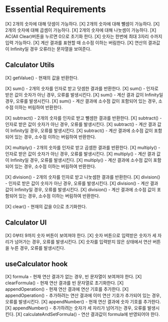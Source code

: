 # Essential Requirements

[X] 2개의 숫자에 대해 덧셈이 가능하다.
[X] 2개의 숫자에 대해 뺄셈이 가능하다.
[X] 2개의 숫자에 대해 곱셈이 가능하다.
[X] 2개의 숫자에 대해 나눗셈이 가능하다.
[X] AC(All Clear)버튼을 누르면 0으로 초기화 한다.
[X] 숫자는 한번에 최대 3자리 수까지 입력 가능하다.
[X] 계산 결과를 표현할 때 소수점 이하는 버림한다.
[X] 연산의 결과값이 Infinity일 경우 오류라는 문자열을 보여준다.

## Calculator Utils

[X] getValue() - 현재의 값을 반환한다.

[X] sum() - 2개의 숫자를 인자로 받고 덧셈한 결과를 반환한다.
[X] sum() - 인자로 받은 값이 숫자가 아닌 경우, 오류를 발생시킨다.
[X] sum() - 계산 결과 값이 Infinity일 경우, 오류를 발생시킨다.
[X] sum() - 계산 결과에 소수점 값이 포함되어 있는 경우, 소수점 이하는 버림하여 반환한다.

[X] subtract() - 2개의 숫자를 인자로 받고 뺄셈한 결과를 반환한다.
[X] subtract() - 인자로 받은 값이 숫자가 아닌 경우, 오류를 발생시킨다.
[X] subtract() - 계산 결과 값이 Infinity일 경우, 오류를 발생시킨다.
[X] subtract() - 계산 결과에 소수점 값이 포함되어 있는 경우, 소수점 이하는 버림하여 반환한다.

[X] multiply() - 2개의 숫자를 인자로 받고 곱셈한 결과를 반환한다.
[X] multiply() - 인자로 받은 값이 숫자가 아닌 경우, 오류를 발생시킨다.
[X] multiply() - 계산 결과 값이 Infinity일 경우, 오류를 발생시킨다.
[X] multiply() - 계산 결과에 소수점 값이 포함되어 있는 경우, 소수점 이하는 버림하여 반환한다.

[X] division() - 2개의 숫자를 인자로 받고 나눗셈한 결과를 반환한다.
[X] division() - 인자로 받은 값이 숫자가 아닌 경우, 오류를 발생시킨다.
[X] division() - 계산 결과 값이 Infinity일 경우, 오류를 발생시킨다.
[X] division() - 계산 결과에 소수점 값이 포함되어 있는 경우, 소수점 이하는 버림하여 반환한다.

[X] clear() - 현재의 값을 0으로 초기화한다.

## Calculator UI

[X] 0부터 9까지 숫자 버튼이 보여져야 한다.
[X] 숫자 버튼으로 입력받은 숫자가 세 자리가 넘어가는 경우, 오류를 발생시킨다.
[X] 숫자를 입력받지 않은 상태에서 연산 버튼을 누른 경우, 오류를 발생시킨다.

## useCalculator hook

[X] formula - 현재 연산 결과가 없는 경우, 빈 문자열이 보여져야 한다.
[X] clearFormula() - 현재 연산 결과를 빈 문자열로 초기화한다.
[X] appendOperation() - 현재 연산 결과에 연산 기호를 추가한다.
[X] appendOperation() - 추가하려는 연산 결과에 이미 연산 기호가 추가되어 있는 경우, 오류를 발생시킨다.
[X] appendNumber() - 현재 연산 결과에 숫자 기호를 추가한다.
[X] appendNumber() - 추가하려는 숫자가 세 자리가 넘어가는 경우, 오류를 발생시킨다.
[X] calculateAndSetFormula() - 연산 결과값이 formula에 반영되어야 한다.
